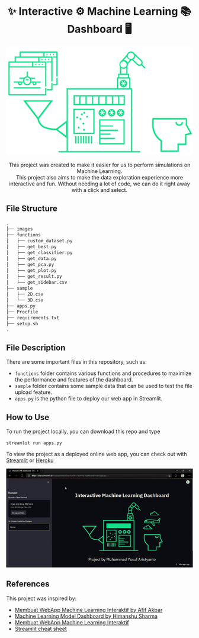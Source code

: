 <h1 align="center">✨ Interactive ⚙️ Machine Learning 📚 Dashboard 🖥️</h1>

<p align="center">
    <img src="images/ml.gif" width="600">
</p>

<p align="center">
    This project was created to make it easier for us to perform simulations on Machine Learning. <br> This project also aims to make the data exploration experience more interactive and fun. Without needing a lot of code, we can do it right away with a click and select.
</p>


## File Structure

```
.
├── images
├── functions
│   ├── custom_dataset.py
│   ├── get_best.py
│   ├── get_classifier.py
│   ├── get_data.py
│   ├── get_pca.py
│   ├── get_plot.py
│   ├── get_result.py
│   └── get_sidebar.csv
├── sample
│   ├── 2D.csv
│   └── 3D.csv
├── apps.py
├── Procfile
├── requirements.txt
├── setup.sh
.
```


## File Description

There are some important files in this repository, such as:
- `functions` folder contains various functions and procedures to maximize the performance and features of the dashboard. 
- `sample` folder contains some sample data that can be used to test the file upload feature.
- `apps.py` is the python file to deploy our web app in Streamlit.



## How to Use

To run the project locally, you can download this repo and type 

```
streamlit run apps.py
```

To view the project as a deployed online web app, you can check out with [Streamlit](https://share.streamlit.io/myarist/interactive-machine-learning-dashboard/main/apps.py) or [Heroku](https://interactive-ml-dashboard.herokuapp.com/)

![heroku gif](images/dashboard.gif)


## References

This project was inspired by:
- [Membuat WebApp Machine Learning Interaktif by Afif Akbar](https://www.youtube.com/watch?v=_tbkwDGKfKQ&t=1905s)
- [Machine Learning Model Dashboard by Himanshu Sharma](https://www.youtube.com/watch?v=i0yrthZyiB8)
- [Membuat WebApp Machine Learning Interaktif](https://towardsdatascience.com/build-multiple-machine-learning-models-easily-54046f022483)
- [Streamlit cheat sheet](https://streamlit-cheat-sheet.herokuapp.com/)